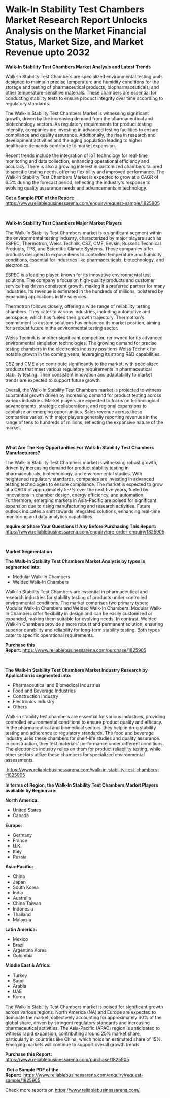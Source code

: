 <p><h1>Walk-In Stability Test Chambers Market Research Report Unlocks Analysis on the Market Financial Status, Market Size, and Market Revenue upto 2032</h1></p><p><strong>Walk-In Stability Test Chambers Market Analysis and Latest Trends</strong></p>
<p><p>Walk-In Stability Test Chambers are specialized environmental testing units designed to maintain precise temperature and humidity conditions for the storage and testing of pharmaceutical products, biopharmaceuticals, and other temperature-sensitive materials. These chambers are essential for conducting stability tests to ensure product integrity over time according to regulatory standards.</p><p>The Walk-In Stability Test Chambers Market is witnessing significant growth, driven by the increasing demand from the pharmaceutical and biotechnology sectors. As regulatory requirements for product testing intensify, companies are investing in advanced testing facilities to ensure compliance and quality assurance. Additionally, the rise in research and development activities and the aging population leading to higher healthcare demands contribute to market expansion.</p><p>Recent trends include the integration of IoT technology for real-time monitoring and data collection, enhancing operational efficiency and accuracy. There is also a growing interest in customized chambers tailored to specific testing needs, offering flexibility and improved performance. The Walk-In Stability Test Chambers Market is expected to grow at a CAGR of 6.5% during the forecast period, reflecting the industry's response to evolving quality assurance needs and advancements in technology.</p></p>
<p><strong>Get a Sample PDF of the Report:&nbsp;</strong> <a href="https://www.reliablebusinessarena.com/enquiry/request-sample/1825905?utm_campaign=2626&utm_medium=2&utm_source=Github&utm_content=ia&utm_term=28022025&utm_id=walk-in-stability-test-chambers">https://www.reliablebusinessarena.com/enquiry/request-sample/1825905</a></p>
<p>&nbsp;</p>
<p><strong>Walk-In Stability Test Chambers Major Market Players</strong></p>
<p><p>The Walk-In Stability Test Chambers market is a significant segment within the environmental testing industry, characterized by major players such as ESPEC, Thermotron, Weiss Technik, CSZ, CME, Envsin, Russells Technical Products, TPS, and Scientific Climate Systems. These companies offer products designed to expose items to controlled temperature and humidity conditions, essential for industries like pharmaceuticals, biotechnology, and electronics.</p><p>ESPEC is a leading player, known for its innovative environmental test solutions. The company's focus on high-quality products and customer service has driven consistent growth, making it a preferred partner for many industries. Its revenue is estimated in the hundreds of millions, bolstered by expanding applications in life sciences.</p><p>Thermotron follows closely, offering a wide range of reliability testing chambers. They cater to various industries, including automotive and aerospace, which has fueled their growth trajectory. Thermotron's commitment to custom solutions has enhanced its market position, aiming for a robust future in the environmental testing sector.</p><p>Weiss Technik is another significant competitor, renowned for its advanced environmental simulation technologies. The growing demand for precise testing chambers in the electronics industry positions Weiss Technik for notable growth in the coming years, leveraging its strong R&D capabilities.</p><p>CSZ and CME also contribute significantly to the market, with specialized products that meet various regulatory requirements in pharmaceutical stability testing. Their consistent innovation and adaptability to market trends are expected to support future growth.</p><p>Overall, the Walk-In Stability Test Chambers market is projected to witness substantial growth driven by increasing demand for product testing across various industries. Market players are expected to focus on technological advancements, strategic collaborations, and regional expansions to capitalize on emerging opportunities. Sales revenue across these companies varies, with major players generally reporting revenues in the range of tens to hundreds of millions, reflecting the expansive nature of the market.</p></p>
<p>&nbsp;</p>
<p><strong>What Are The Key Opportunities For Walk-In Stability Test Chambers Manufacturers?</strong></p>
<p><p>The Walk-In Stability Test Chambers market is witnessing robust growth, driven by increasing demand for product stability testing in pharmaceuticals, biotechnology, and environmental studies. With heightened regulatory standards, companies are investing in advanced testing technologies to ensure compliance. The market is expected to grow at a CAGR of approximately 5-7% over the next five years, fueled by innovations in chamber design, energy efficiency, and automation. Furthermore, emerging markets in Asia-Pacific are poised for significant expansion due to rising manufacturing and research activities. Future outlook indicates a shift towards integrated solutions, enhancing real-time monitoring and data analytics capabilities.</p></p>
<p><strong>Inquire or Share Your Questions If Any Before Purchasing This Report:</strong> <a href="https://www.reliablebusinessarena.com/enquiry/pre-order-enquiry/1825905?utm_campaign=2626&utm_medium=2&utm_source=Github&utm_content=ia&utm_term=28022025&utm_id=walk-in-stability-test-chambers">https://www.reliablebusinessarena.com/enquiry/pre-order-enquiry/1825905</a></p>
<p>&nbsp;</p>
<p><strong>Market Segmentation</strong></p>
<p><strong>The Walk-In Stability Test Chambers Market Analysis by types is segmented into:</strong></p>
<p><ul><li>Modular Walk-In Chambers</li><li>Welded Walk-In Chambers</li></ul></p>
<p><p>Walk-In Stability Test Chambers are essential in pharmaceutical and research industries for stability testing of products under controlled environmental conditions. The market comprises two primary types: Modular Walk-In Chambers and Welded Walk-In Chambers. Modular Walk-In Chambers offer flexibility in design and can be easily customized or expanded, making them suitable for evolving needs. In contrast, Welded Walk-In Chambers provide a more robust and permanent solution, ensuring superior durability and reliability for long-term stability testing. Both types cater to specific operational requirements.</p></p>
<p><strong>Purchase this Report:&nbsp;</strong><a href="https://www.reliablebusinessarena.com/purchase/1825905?utm_campaign=2626&utm_medium=2&utm_source=Github&utm_content=ia&utm_term=28022025&utm_id=walk-in-stability-test-chambers">https://www.reliablebusinessarena.com/purchase/1825905</a></p>
<p>&nbsp;</p>
<p><strong>The Walk-In Stability Test Chambers Market Industry Research by Application is segmented into:</strong></p>
<p><ul><li>Pharmaceutical and Biomedical Industries</li><li>Food and Beverage Industries</li><li>Construction Industry</li><li>Electronics Industry</li><li>Others</li></ul></p>
<p><p>Walk-in stability test chambers are essential for various industries, providing controlled environmental conditions to ensure product quality and efficacy. In the pharmaceutical and biomedical sectors, they help in drug stability testing and adherence to regulatory standards. The food and beverage industry uses these chambers for shelf-life studies and quality assurance. In construction, they test materials' performance under different conditions. The electronics industry relies on them for product reliability testing, while other sectors utilize these chambers for specialized environmental assessments.</p></p>
<p><a href="https://www.reliablebusinessarena.com/walk-in-stability-test-chambers-r1825905?utm_campaign=2626&utm_medium=2&utm_source=Github&utm_content=ia&utm_term=28022025&utm_id=walk-in-stability-test-chambers">&nbsp;https://www.reliablebusinessarena.com/walk-in-stability-test-chambers-r1825905</a></p>
<p><strong>In terms of Region, the Walk-In Stability Test Chambers Market Players available by Region are:</strong></p>
<p>
    <p> <strong> North America: </strong>
        <ul>
            <li>United States</li>
            <li>Canada</li>
        </ul>
        </p> 
    <p> <strong> Europe: </strong>
        <ul>
            <li>Germany</li>
            <li>France</li>
            <li>U.K.</li>
            <li>Italy</li>
            <li>Russia</li>
        </ul>
        </p> 
    <p> <strong> Asia-Pacific: </strong>
        <ul>
            <li>China</li>
            <li>Japan</li>
            <li>South Korea</li>
            <li>India</li>
            <li>Australia</li>
            <li>China Taiwan</li>
            <li>Indonesia</li>
            <li>Thailand</li>
            <li>Malaysia</li>
        </ul>
        </p> 
    <p> <strong> Latin America: </strong>
        <ul>
            <li>Mexico</li>
            <li>Brazil</li>
            <li>Argentina Korea</li>
            <li>Colombia</li>
        </ul>
        </p> 
    <p> <strong> Middle East & Africa: </strong>
        <ul>
            <li>Turkey</li>
            <li>Saudi</li>
            <li>Arabia</li>
            <li>UAE</li>
            <li>Korea</li>
        </ul>
    </p>
    </p>
<p><p>The Walk-In Stability Test Chambers market is poised for significant growth across various regions. North America (NA) and Europe are expected to dominate the market, collectively accounting for approximately 60% of the global share, driven by stringent regulatory standards and increasing pharmaceutical activities. The Asia-Pacific (APAC) region is anticipated to witness rapid expansion, contributing around 25% market share, particularly in countries like China, which holds an estimated share of 15%. Emerging markets will continue to support overall growth trends.</p></p>
<p><strong>Purchase this Report: </strong><a href="https://www.reliablebusinessarena.com/purchase/1825905?utm_campaign=2626&utm_medium=2&utm_source=Github&utm_content=ia&utm_term=28022025&utm_id=walk-in-stability-test-chambers">https://www.reliablebusinessarena.com/purchase/1825905</a></p>
<p>&nbsp;<strong>Get a Sample PDF of the Report:&nbsp;&nbsp;</strong><a href="https://www.reliablebusinessarena.com/enquiry/request-sample/1825905?utm_campaign=2626&utm_medium=2&utm_source=Github&utm_content=ia&utm_term=28022025&utm_id=walk-in-stability-test-chambers">https://www.reliablebusinessarena.com/enquiry/request-sample/1825905</a></p>
<p><strong></strong></p>
<p>Check more reports on <a href="https://www.reliablebusinessarena.com/?utm_campaign=2626&utm_medium=2&utm_source=Github&utm_content=ia&utm_term=28022025&utm_id=walk-in-stability-test-chambers">https://www.reliablebusinessarena.com/</a></p>